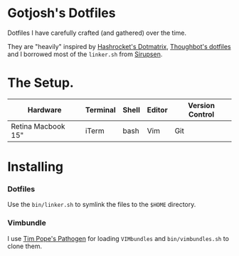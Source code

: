 # Gotjosh's Dotfiles

Dotfiles I have carefully crafted (and gathered) over the time.

They are "heavily" inspired by [Hashrocket's Dotmatrix](http://github.com/hashrocket/dotmatrix), [Thoughbot's dotfiles](https://github.com/thoughtbot/dotfiles) and I borrowed most of the `linker.sh` from [Sirupsen](http://github.com/sirupsen).

# The Setup.

| Hardware            | Terminal  | Shell  | Editor  | Version Control  |
|---------------------|-----------|--------|---------|------------------|
|  Retina Macbook 15" | iTerm     |  bash  |   Vim   |      Git         |


# Installing

### Dotfiles
Use the `bin/linker.sh` to symlink the files to the `$HOME` directory.

### Vimbundle
I use [Tim Pope's Pathogen](http://github.com/tpope) for loading `VIMbundles` and `bin/vimbundles.sh` to clone them.
